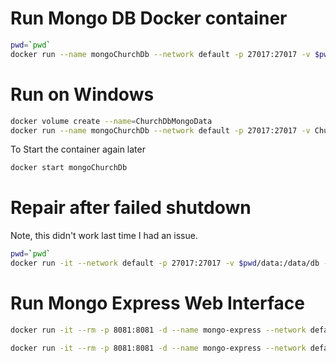 # Run Mongo DB Docker container

```sh
pwd=`pwd`
docker run --name mongoChurchDb --network default -p 27017:27017 -v $pwd/data:/data/db -e MONGO_INITDB_ROOT_USERNAME=dbadmin -e MONGO_INITDB_ROOT_PASSWORD=3ra24N4p7Ubd6H98hKaX -d mongo:latest
```

# Run on Windows

```sh
docker volume create --name=ChurchDbMongoData
docker run --name mongoChurchDb --network default -p 27017:27017 -v ChurchDbMongoData:/data/db -e MONGO_INITDB_ROOT_USERNAME=dbadmin -e MONGO_INITDB_ROOT_PASSWORD=3ra24N4p7Ubd6H98hKaX -d mongo:latest

```

To Start the container again later

```sh
docker start mongoChurchDb
```

# Repair after failed shutdown

Note, this didn't work last time I had an issue.

```sh
pwd=`pwd`
docker run -it --network default -p 27017:27017 -v $pwd/data:/data/db -e MONGO_INITDB_ROOT_USERNAME=dbadmin -e MONGO_INITDB_ROOT_PASSWORD=3ra24N4p7Ubd6H98hKaX mongo:latest mongod --repair
```

# Run Mongo Express Web Interface

```sh
docker run -it --rm -p 8081:8081 -d --name mongo-express --network default -e ME_CONFIG_MONGODB_URL="mongodb://dbadmin:3ra24N4p7Ubd6H98hKaX@10.25.3.182:27017" mongo-express

docker run -it --rm -p 8081:8081 -d --name mongo-express --network default -e ME_CONFIG_MONGODB_URL="mongodb://dbadmin:3ra24N4p7Ubd6H98hKaX@10.25.3.189:27017" mongo-express
```
